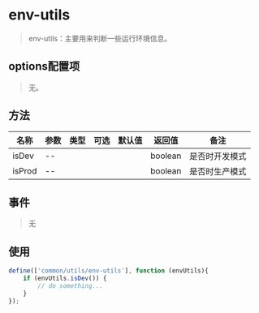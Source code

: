 # env-utils

> env-utils：主要用来判断一些运行环境信息。



## options配置项

> 无。



## 方法

| 名称   | 参数 | 类型 | 可选 | 默认值 | 返回值  | 备注           |
| ------ | ---- | ---- | ---- | ------ | ------- | -------------- |
| isDev  | --   |      |      |        | boolean | 是否时开发模式 |
| isProd | --   |      |      |        | boolean | 是否时生产模式 |



## 事件

> 无



## 使用

```javascript
define(['common/utils/env-utils'], function (envUtils){
    if (envUtils.isDev()) {
    	// do something...    
    }
});
```

